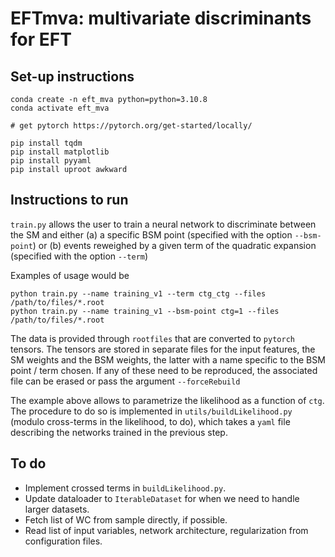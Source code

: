 # EFTmva: multivariate discriminants for EFT

## Set-up instructions

```
conda create -n eft_mva python=python=3.10.8
conda activate eft_mva

# get pytorch https://pytorch.org/get-started/locally/

pip install tqdm
pip install matplotlib
pip install pyyaml
pip install uproot awkward

```

## Instructions to run

`train.py` allows the user to train a neural network to discriminate between the SM and either (a) a specific BSM point (specified with the option `--bsm-point`) or (b) events reweighed by a given term of the quadratic expansion (specified with the option `--term`)

Examples of usage would be 

```
python train.py --name training_v1 --term ctg_ctg --files /path/to/files/*.root
python train.py --name training_v1 --bsm-point ctg=1 --files /path/to/files/*.root
```

The data is provided through `rootfiles` that are converted to `pytorch` tensors. The tensors are stored in separate files for the input features, the SM weights and the BSM weights, the latter with a name specific to the BSM point / term chosen. If any of these need to be reproduced, the associated file can be erased or pass the argument `--forceRebuild`


The example above allows to parametrize the likelihood as a function of `ctg`. The procedure to do so is implemented in `utils/buildLikelihood.py` (modulo cross-terms in the likelihood, to do), which takes a `yaml` file describing the networks trained in the previous step.

## To do

* Implement crossed terms in `buildLikelihood.py`.
* Update dataloader to `IterableDataset` for when we need to handle larger datasets.
* Fetch list of WC from sample directly, if possible.
* Read list of input variables, network architecture, regularization from configuration files.
